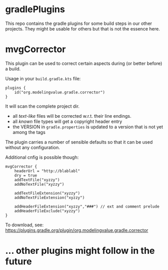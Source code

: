 # gradlePlugins
This repo contains the gradle plugins for some build steps in our other projects.
They might be usable for others but that is not the essence here.

# mvgCorrector
This plugin can be used to correct certain aspects during (or better before) a build.

Usage in your ```build.gradle.kts``` file:

```
plugins {
    id("org.modelingvalue.gradle.corrector")
}
```
It will scan the complete project dir.
 - all _text-like_ files will be corrected w.r.t. their line endings.
 - all _known_ file types will get a copyright header entry
 - the VERSION in ```gradle.properties``` is updated to a version that is not yet among the tags

The plugin carries a number of sensible defaults so that it can be used without any configuration.

Additional cnfig is possible though:
```
mvgCorrector {
    headerUrl = "http://blablabl"
    dry = true
    addTextFile("xyzzy")
    addNoTextFile("xyzzy")
    
    addTextFileExtension("xyzzy")
    addNoTextFileExtension("xyzzy")
    
    addHeaderFileExtension("xyzzy","###") // ext and comment prelude
    addHeaderFileExclude("xyzzy")
}
```
To download, see: https://plugins.gradle.org/plugin/org.modelingvalue.gradle.corrector
# ... other plugins might follow in the future
